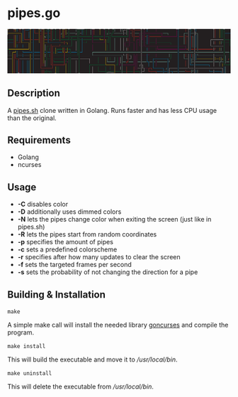 # pipes.go

![Screenshot](doc/screen.png "Screenshot")

## Description
A [pipes.sh](https://github.com/pipeseroni/pipes.sh) clone written in Golang. Runs faster and has less CPU usage than the original.

## Requirements
* Golang
* ncurses

## Usage
* **-C** disables color
* **-D** additionally uses dimmed colors
* **-N** lets the pipes change color when exiting the screen (just like in pipes.sh)
* **-R** lets the pipes start from random coordinates
* **-p** specifies the amount of pipes
* **-c** sets a predefined colorscheme
* **-r** specifies after how many updates to clear the screen
* **-f** sets the targeted frames per second
* **-s** sets the probability of not changing the direction for a pipe

## Building & Installation
```
make
```
A simple make call will install the needed library [goncurses](https://github.com/rthornton128/goncurses) and compile the program.
```
make install
```
This will build the executable and move it to */usr/local/bin*.
```
make uninstall
```
This will delete the executable from */usr/local/bin*.
